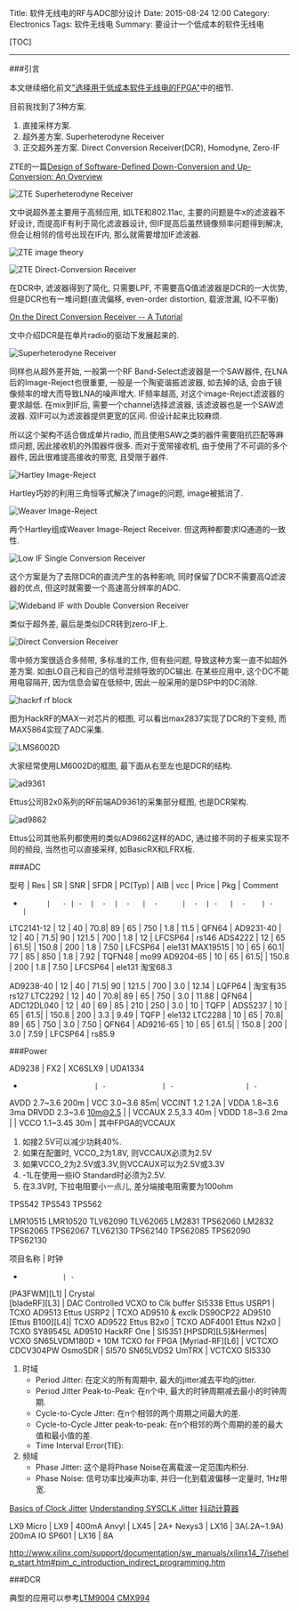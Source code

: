 Title: 软件无线电的RF与ADC部分设计
Date: 2015-08-24 12:00
Category: Electronics
Tags: 软件无线电
Summary: 要设计一个低成本的软件无线电

[TOC]

---

###引言

本文继续细化前文["选择用于低成本软件无线电的FPGA"]({static}选择用于低成本软件无线电的FPGA.md)中的细节.

目前我找到了3种方案.

1. 直接采样方案.
2. 超外差方案. Superheterodyne Receiver
3. 正交超外差方案. Direct Conversion Receiver(DCR), Homodyne, Zero-IF

ZTE的一篇[Design of Software-Defined Down-Conversion and Up-Conversion: An Overview](http://wwwen.zte.com.cn/endata/magazine/ztecommunications/2011Year/no4/articles/201202/t20120202_283025.html)

![ZTE Superheterodyne Receiver][2]

文中说超外差主要用于高频应用, 如LTE和802.11ac, 主要的问题是牛x的滤波器不好设计, 而提高IF有利于简化滤波器设计, 但IF提高后虽然镜像频率问题得到解决, 但会让相邻的信号出现在IF内, 那么就需要增加IF滤波器.

![ZTE image theory][4]

![ZTE Direct-Conversion Receiver][3]

在DCR中, 滤波器得到了简化, 只需要LPF, 不需要高Q值滤波器是DCR的一大优势, 但是DCR也有一堆问题(直流偏移, even-order distortion, 载波泄漏, IQ不平衡)

[On the Direct Conversion Receiver -- A Tutorial](http://www.microwavejournal.com/articles/3226-on-the-direct-conversion-receiver-a-tutorial)

文中介绍DCR是在单片radio的驱动下发展起来的.

![Superheterodyne Receiver][5]

同样也从超外差开始, 一般第一个RF Band-Select滤波器是一个SAW器件, 在LNA后的Image-Reject也很重要, 一般是一个陶瓷谐振滤波器, 如去掉的话, 会由于镜像频率的增大而导致LNA的噪声增大. IF频率越高, 对这个image-Reject滤波器的要求越低. 在mix到IF后, 需要一个channel选择滤波器, 该滤波器也是一个SAW滤波器. 双IF可以为滤波器提供更宽的区间. 但设计起来比较麻烦.

所以这个架构不适合做成单片radio, 而且使用SAW之类的器件需要阻抗匹配等麻烦问题, 因此接收机的外围器件很多. 而对于宽带接收机, 由于使用了不可调的多个器件, 因此很难提高接收的带宽, 且受限于器件.

![Hartley Image-Reject][6]

Hartley巧妙的利用三角恒等式解决了image的问题, image被抵消了.

![Weaver Image-Reject][7]

两个Hartley组成Weaver Image-Reject Receiver. 但这两种都要求IQ通道的一致性.

![Low IF Single Conversion Receiver][8]

这个方案是为了去除DCR的直流产生的各种影响, 同时保留了DCR不需要高Q滤波器的优点, 但这时就需要一个高速高分辨率的ADC.

![Wideband IF with Double Conversion Receiver][9]

类似于超外差, 最后是类似DCR转到zero-IF上.

![Direct Conversion Receiver][10]

零中频方案很适合多频带, 多标准的工作, 但有些问题, 导致这种方案一直不如超外差方案. 如由LO自己和自己的信号混频导致的DC输出. 在某些应用中, 这个DC不能用电容隔开, 因为信息会留在低频中, 因此一般采用的是DSP中的DC消除.


![hackrf rf block][11]

图为HackRF的MAX一对芯片的框图, 可以看出max2837实现了DCR的下变频, 而MAX5864实现了ADC采集.

![LMS6002D][12]

大家经常使用LM6002D的框图, 最下面从右至左也是DCR的结构.

![ad9361][13]

Ettus公司B2x0系列的RF前端AD9361的采集部分框图, 也是DCR架构.

![ad9862][14]

Ettus公司其他系列都使用的类似AD9862这样的ADC, 通过接不同的子板来实现不同的频段, 当然也可以直接采样, 如BasicRX和LFRX板.

###ADC

型号        | Res | SR | SNR | SFDR | PC(Typ) | AIB | vcc | Price | Pkg     | Comment
-           |   - | -  |  -  |  -   |  -      |  -  | -   |  -    | -       |
LTC2141-12  | 12  | 40 | 70.8| 89   | 65      | 750 | 1.8 | 11.5  | QFN64   |
AD9231-40   | 12  | 40 | 71.5| 90   | 121.5   | 700 | 1.8 | 12    | LFCSP64 | rs146
ADS4222     | 12  | 65 | 61.5|      | 150.8   | 200 | 1.8 | 7.50  | LFCSP64 | ele131
MAX19515    | 10  | 65 | 60.1| 77   | 85      | 850 | 1.8 | 7.92  | TQFN48  | mo99
AD9204-65   | 10  | 65 | 61.5|      | 150.8   | 200 | 1.8 | 7.50  | LFCSP64 | ele131 淘宝68.3

AD9238-40   | 12  | 40 | 71.5| 90   | 121.5   | 700 | 3.0 | 12.14 | LQFP64  | 淘宝有35 rs127
LTC2292     | 12  | 40 | 70.8| 89   | 65      | 750 | 3.0 | 11.88 | QFN64   |
ADC12DL040  | 12  | 40 | 69  | 85   | 210     | 250 | 3.0 | 10    | TQFP    |
ADS5237     | 10  | 65 | 61.5|      | 150.8   | 200 | 3.3 | 9.49  | TQFP    | ele132
LTC2288     | 10  | 65 | 70.8| 89   | 65      | 750 | 3.0 | 7.50  | QFN64   |
AD9216-65   | 10  | 65 | 61.5|      | 150.8   | 200 | 3.0 | 7.59  | LFCSP64 | rs85.9

###Power

AD9238                  |  FX2           | XC6SLX9            | UDA1334
-                       | -              | -                  | -
AVDD 2.7~3.6 200m       | VCC 3.0~3.6 85m| VCCINT 1.2 1.2A    | VDDA 1.8~3.6 3ma
DRVDD 2.3~3.6 10m@2.5   |                | VCCAUX 2.5,3.3 40m | VDDD 1.8~3.6 2ma
                        |                | VCCO 1.1~3.45 30m  |
其中FPGA的VCCAUX

1. 如接2.5V可以减少功耗40%.
2. 如果在配置时, VCCO_2为1.8V, 则VCCAUX必须为2.5V
3. 如果VCCO_2为2.5V或3.3V,则VCCAUX可以为2.5V或3.3V
4. -1L在使用一些IO Standard时必须为2.5V.
5. 在3.3V时, 下拉电阻要小一点儿, 差分端接电阻需要为100ohm

TPS542
TPS543
TPS562

LMR10515
LMR10520
TLV62090
TLV62065
LM2831
TPS62060
LM2832
TPS62065
TPS62067
TLV62130
TPS62140
TPS62085
TPS62090
TPS62130

项目名称        | 时钟          
-               | -             
[PA3FWM][L1]    | Crystal       
[bladeRF][L3]   | DAC Controlled VCXO to Clk buffer SI5338
Ettus USRP1     | TCXO AD9513
Ettus USRP2     | TCXO AD9510 & exclk DS90CP22 AD9510
[Ettus B100][L4]| TCXO AD9522
Ettus B2x0      | TCXO ADF4001
Ettus N2x0      | TCXO SY89545L AD9510
HackRF One      | SI5351
[HPSDR][L5]&Hermes| VCXO SN65LVDM180D + 10M TCXO for FPGA
[Myriad-RF][L6] | VCTCXO CDCV304PW
OsmoSDR         | SI570 SN65LVDS2
UmTRX           | VCTCXO SI5330

1. 时域
    * Period Jitter: 在定义的所有周期中, 最大的jitter减去平均的jitter.
    * Period Jitter Peak-to-Peak: 在n个中, 最大的时钟周期减去最小的时钟周期.
    * Cycle-to-Cycle Jitter: 在n个相邻的两个周期之间最大的差.
    * Cycle-to-Cycle Jitter peak-to-peak: 在n个相邻的两个周期的差的最大值和最小值的差.
    * Time Interval Error(TIE):
2. 频域
    * Phase Jitter: 这个是将Phase Noise在离载波一定范围内积分.
    * Phase Noise: 信号功率比噪声功率, 并归一化到载波偏移一定量时, 1Hz带宽.

[Basics of Clock Jitter](http://www.onsemi.cn/pub_link/Collateral/AND8459-D.PDF)
[Understanding SYSCLK Jitter](http://cache.freescale.com/files/32bit/doc/app_note/AN4056.pdf)
[抖动计算器](http://www.maximintegrated.com/cn/design/tools/calculators/general-engineering/jitter.cfm)

LX9 Micro | LX9  | 400mA
Anvyl     | LX45 | 2A+
Nexys3    | LX16 | 3A(.2A~1.9A) 200mA IO
SP601     | LX16 | 8A

http://www.xilinx.com/support/documentation/sw_manuals/xilinx14_7/isehelp_start.htm#pim_c_introduction_indirect_programming.htm

###DCR

典型的应用可以参考[LTM9004](http://www.linear.com/product/LTM9004)
[CMX994](http://www.radiolocman.com/news/new.html?di=63542)


[1]: {static}../images/ruan-jian-wu-xian-dian-de-rfyu-adcbu-fen-she-ji/1.jpg
[2]: {static}../images/ruan-jian-wu-xian-dian-de-rfyu-adcbu-fen-she-ji/2.gif
[3]: {static}../images/ruan-jian-wu-xian-dian-de-rfyu-adcbu-fen-she-ji/3.gif
[4]: {static}../images/ruan-jian-wu-xian-dian-de-rfyu-adcbu-fen-she-ji/4.gif
[5]: {static}../images/ruan-jian-wu-xian-dian-de-rfyu-adcbu-fen-she-ji/5.jpg
[6]: {static}../images/ruan-jian-wu-xian-dian-de-rfyu-adcbu-fen-she-ji/6.jpg
[7]: {static}../images/ruan-jian-wu-xian-dian-de-rfyu-adcbu-fen-she-ji/7.jpg
[8]: {static}../images/ruan-jian-wu-xian-dian-de-rfyu-adcbu-fen-she-ji/8.jpg
[9]: {static}../images/ruan-jian-wu-xian-dian-de-rfyu-adcbu-fen-she-ji/9.jpg
[10]: {static}../images/ruan-jian-wu-xian-dian-de-rfyu-adcbu-fen-she-ji/10.jpg
[11]: {static}../images/ruan-jian-wu-xian-dian-de-rfyu-adcbu-fen-she-ji/11.png
[12]: {static}../images/ruan-jian-wu-xian-dian-de-rfyu-adcbu-fen-she-ji/12.png
[13]: {static}../images/ruan-jian-wu-xian-dian-de-rfyu-adcbu-fen-she-ji/13.png
[14]: {static}../images/ruan-jian-wu-xian-dian-de-rfyu-adcbu-fen-she-ji/14.png

[^1]: 这一行数据主要来自各自器件的DC and AC switching characteristic中的Recommended Operating Conditions.
